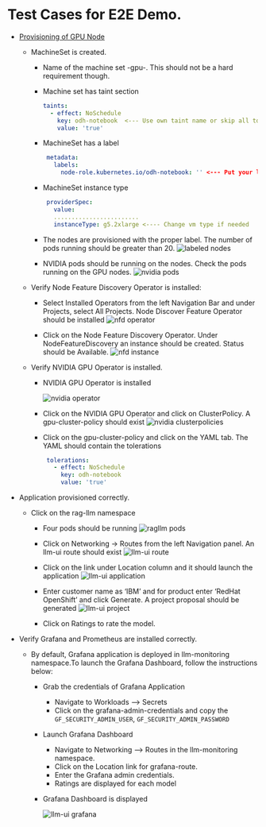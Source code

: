 # Test Cases for E2E Demo.

- [Provisioning of GPU Node](https://github.com/validatedpatterns-sandbox/rag-llm-gitops/blob/main/GPU_provisioning.md)

  - MachineSet is created.
    - Name of the machine set <clustername>-gpu-<AWSregion>. This should not be a hard requirement though. 
    - Machine set has taint section
      ```yaml
      taints:
        - effect: NoSchedule
          key: odh-notebook  <--- Use own taint name or skip all together
          value: 'true'
      ```

    - MachineSet has a label
      ```yaml
       metadata:
         labels:
           node-role.kubernetes.io/odh-notebook: '' <--- Put your label if needed
      ```

    - MachineSet instance type
      ```yaml
       providerSpec:
         value:
         ........................
         instanceType: g5.2xlarge <---- Change vm type if needed
      ```

    - The nodes are provisioned with the proper label. The number of pods running should be greater than 20.
      ![labeled nodes](https://validatedpatterns.io/images/rag-llm-gitops/ragllm-label-nodes.png)

    - NVIDIA pods should be running on the nodes. Check the pods running on the GPU nodes.
      ![nvidia pods](https://validatedpatterns.io/images/rag-llm-gitops/ragllm-pattern-running-pods.png)

  - Verify Node Feature Discovery Operator is installed:
    - Select Installed Operators from the left Navigation Bar and under Projects, select All Projects. Node Discover Feature Operator should be installed
      ![nfd operator](https://validatedpatterns.io/images/rag-llm-gitops/ragllm-nfd-operator.png)

    - Click on the Node Feature Discovery Operator. Under NodeFeatureDiscovery an instance should be created. Status should be Available.
      ![nfd instance](https://validatedpatterns.io/images/rag-llm-gitops/ragllm-nfd-instance.png)


  - Verify NVIDIA GPU Operator is installed.
    - NVIDIA GPU Operator is installed
      
      ![nvidia operator](https://validatedpatterns.io/images/rag-llm-gitops/ragllm-nvidia-operator.png)

    - Click on the NVIDIA GPU Operator and click on ClusterPolicy. A gpu-cluster-policy should exist
      ![nvidia clusterpolicies](https://validatedpatterns.io/images/rag-llm-gitops/ragllm-nvidia-clusterpolicies.png)    

    - Click on the gpu-cluster-policy and click on the YAML tab. The YAML should contain the tolerations
      ```yaml
       tolerations:
         - effect: NoSchedule
           key: odh-notebook
           value: 'true'
      ```

- Application provisioned correctly.
  - Click on the rag-llm namespace
    - Four pods should be running
      ![ragllm pods](https://validatedpatterns.io/images/rag-llm-gitops/rag-llm.png)
  
    - Click on Networking → Routes from the left Navigation panel. An llm-ui route should exist
      ![llm-ui route](https://validatedpatterns.io/images/rag-llm-gitops/ragllm-application_route.png)

    - Click on the link under Location column and it should launch the application
      ![llm-ui application](https://validatedpatterns.io/images/rag-llm-gitops/ragllm-model-application.png)

    - Enter customer name as ‘IBM’ and for product enter ‘RedHat OpenShift’ and click Generate. A project proposal should be generated
      ![llm-ui project](https://validatedpatterns.io/images/rag-llm-gitops/ragllm-application-running.png)

    - Click on Ratings to rate the model.

- Verify Grafana and Prometheus are installed correctly.
  - By default, Grafana application is deployed in llm-monitoring namespace.To launch the Grafana Dashboard, follow the instructions below:
    - Grab the credentials of Grafana Application
      - Navigate to Workloads --> Secrets
      - Click on the grafana-admin-credentials and copy the `GF_SECURITY_ADMIN_USER`, `GF_SECURITY_ADMIN_PASSWORD`
    - Launch Grafana Dashboard
      - Navigate to Networking --> Routes in the llm-monitoring namespace.
      - Click on the Location link for grafana-route.
      - Enter the Grafana admin credentials.
      - Ratings are displayed for each model
    - Grafana Dashboard is displayed
      
      ![llm-ui grafana](https://validatedpatterns.io/images/rag-llm-gitops/ragllm-grafana.png)



	

